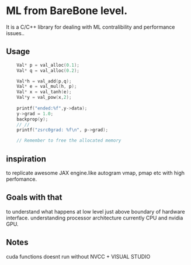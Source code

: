 # ML from BareBone level.

It is a C/C++ library for dealing with ML contralibility and performance issues..

## Usage

```c
    Val* p = val_alloc(0.1);
    Val* q = val_alloc(0.2);

    Val*h = val_add(p,q);
    Val* e = val_mul(h, p);
    Val* x = val_tanh(e);
    Val*y = val_pow(x,2);
    
    printf("ended:%f",y->data);
    y->grad = 1.0;
    backprop(y);
    // //
    printf("zsrc0grad: %f\n", p->grad);

    // Remember to free the allocated memory

```

## inspiration
to replicate awesome JAX engine.like autogram vmap, pmap etc with high perfomance. 

## Goals with that
to understand what happens at low level just above boundary of hardware interface.
understanding processor architecture currently CPU and nvidia GPU.

## Notes
cuda functions doesnt run without NVCC + VISUAL STUDIO
